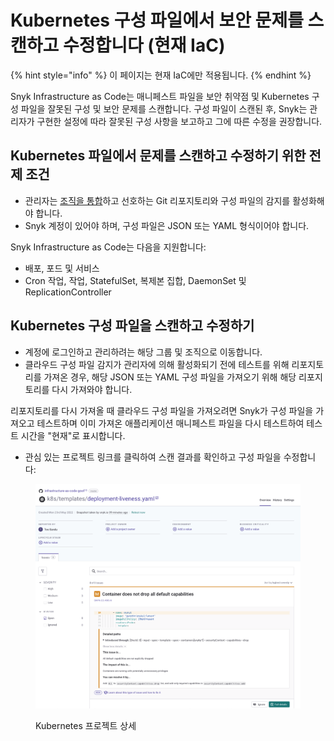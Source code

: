 # Kubernetes 구성 파일에서 보안 문제를 스캔하고 수정합니다 \(현재 IaC\)

{% hint style="info" %}
이 페이지는 현재 IaC에만 적용됩니다.
{% endhint %}

Snyk Infrastructure as Code는 매니페스트 파일을 보안 취약점 및 Kubernetes 구성 파일을 잘못된 구성 및 보안 문제를 스캔합니다. 구성 파일이 스캔된 후, Snyk는 관리자가 구현한 설정에 따라 잘못된 구성 사항을 보고하고 그에 따른 수정을 권장합니다.

## Kubernetes 파일에서 문제를 스캔하고 수정하기 위한 전제 조건

* 관리자는 [조직을 통합](../scan-terraform-files/configure-your-integration-to-find-security-issues-in-your-terraform-files-current-iac.md)하고 선호하는 Git 리포지토리와 구성 파일의 감지를 활성화해야 합니다.
* Snyk 계정이 있어야 하며, 구성 파일은 JSON 또는 YAML 형식이어야 합니다.

Snyk Infrastructure as Code는 다음을 지원합니다:

* 배포, 포드 및 서비스
* Cron 작업, 작업, StatefulSet, 복제본 집합, DaemonSet 및 ReplicationController

## Kubernetes 구성 파일을 스캔하고 수정하기

* 계정에 로그인하고 관리하려는 해당 그룹 및 조직으로 이동합니다.
* 클라우드 구성 파일 감지가 관리자에 의해 활성화되기 전에 테스트를 위해 리포지토리를 가져온 경우, 해당 JSON 또는 YAML 구성 파일을 가져오기 위해 해당 리포지토리를 다시 가져와야 합니다.

리포지토리를 다시 가져올 때 클라우드 구성 파일을 가져오려면 Snyk가 구성 파일을 가져오고 테스트하며 이미 가져온 애플리케이션 매니페스트 파일을 다시 테스트하여 테스트 시간을 "현재"로 표시합니다.

* 관심 있는 프로젝트 링크를 클릭하여 스캔 결과를 확인하고 구성 파일을 수정합니다:

<figure><img src="../../../../.gitbook/assets/image (19) (2) (1) (1) (1) (1) (2) (1).png" alt="Kubernetes Project detail"><figcaption><p>Kubernetes 프로젝트 상세</p></figcaption></figure>